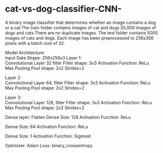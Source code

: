 # cat-vs-dog-classifier-CNN-

A binary image classifier that determines whether an image contains a dog or a cat.The train folder contains images of cat and dogs 20,000 images of dogs and cats.There are no duplicate images.
The test folder contains 5000 images of cats and dogs.
Each image has been preprocessed to 256x356 pixels with a batch size of 32.


Model Architecture:<br>
Input Data Shape: 256x256x3
Layer 1:<br>
Convolutional Layer 32 filter Filter shape: 3x3
Activation Function: ReLu
Max Pooling Pool shape: 2x2
Strides=2

Layer 2:<br>
Convolutional Layer 64, filter Filter shape: 3x3
Activation Function: ReLu
Max Pooling Pool shape: 2x2
Strides=2

Layer 3:<br>
Convolutional Layer 128, filter Filter shape: 3x3
Activation Function: ReLu
Max Pooling Pool shape: 2x2
Strides=2


Dense layer:
Flatten
Dense Size: 128
Activation Function: ReLu

Dense Size: 64
Activation Function: ReLu

Dense Size: 1
Activation Function: Sigmoid

Optimizer: Adam
Loss: binary_crossentropy
